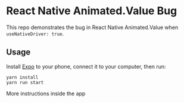 # React Native Animated.Value Bug

This repo demonstrates the bug in React Native Animated.Value when `useNativeDriver: true`.

## Usage

Install [Expo](https://expo.io/) to your phone, connect it to your computer, then run:

```
yarn install
yarn run start
```

More instructions inside the app
